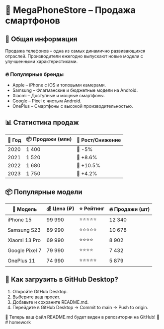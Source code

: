 # 📱 MegaPhoneStore – Продажа смартфонов  

## 📌 Общая информация  
Продажа телефонов – одна из самых динамично развивающихся отраслей. Производители ежегодно выпускают новые модели с улучшенными характеристиками.  

### 🔥 Популярные бренды  
- Apple – iPhone с iOS и топовыми камерами.  
- Samsung – Флагманские и бюджетные модели на Android.  
- Xiaomi – Доступные и мощные смартфоны.  
- Google – Pixel с чистым Android.  
- OnePlus – Смартфоны с высокой производительностью.  

## 📊 Статистика продаж  

| 📅 Год   | 📦 Продажи (млн) | 🔼 Рост/Снижение |
|---------|----------------|----------------|
| 2020    | 1 400          | 🔽 -5%        |
| 2021    | 1 520          | 🔼 +8.6%      |
| 2022    | 1 680          | 🔼 +10.5%     |
| 2023    | 1 750          | 🔼 +4.2%      |

## 📦 Популярные модели  

| 📱 Модель         | 💰 Цена (₽) | ⭐ Рейтинг | 🔥 Продажи (шт) |
|------------------|------------|-----------|----------------|
| iPhone 15       | 99 990      | ⭐⭐⭐⭐⭐     | 12 340         |
| Samsung S23     | 89 990      | ⭐⭐⭐⭐⭐     | 10 678         |
| Xiaomi 13 Pro   | 69 990      | ⭐⭐⭐⭐      | 8 902          |
| Google Pixel 7  | 79 990      | ⭐⭐⭐⭐      | 7 432          |
| OnePlus 11      | 74 990      | ⭐⭐⭐⭐⭐     | 5 879          |

## 🚀 Как загрузить в GitHub Desktop?  

1. Откройте GitHub Desktop.  
2. Выберите ваш проект.  
3. Добавьте и сохраните README.md.  
4. Перейдите в GitHub Desktop → Commit to main → Push to origin.  

📌 Теперь ваш файл README.md будет виден в репозитории на GitHub! 🚀# homework
